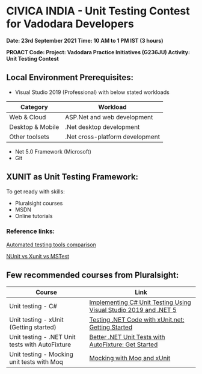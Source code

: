 # CIVICA INDIA - Unit Testing Contest for Vadodara Developers 

**Date: 23rd September 2021	Time: 10 AM to 1 PM IST (3 hours)**

**PROACT Code: Project: Vadodara Practice Initiatives (G236JU) Activity: Unit Testing Contest**

## Local Environment Prerequisites:

- Visual Studio 2019 (Professional) with below stated workloads

|Category|Workload|
|-|-|
|Web & Cloud|ASP.Net and web development| 
|Desktop & Mobile|.Net desktop development| 
|Other toolsets|.Net cross-platform development|

- Net 5.0 Framework (Microsoft)
- Git

## XUNIT as Unit Testing Framework:

To get ready with skills:
- Pluralsight courses
- MSDN
- Online tutorials

### Reference links:

[Automated testing tools comparison](https://anarsolutions.com/automated-unit-testing-tools-comparison/)

[NUnit vs Xunit vs MSTest](https://www.lambdatest.com/blog/nunit-vs-xunit-vs-mstest/)

## Few recommended courses from Pluralsight:

|Course|Link|
|-|-|
|Unit testing - C#|[Implementing C# Unit Testing Using Visual Studio 2019 and .NET 5](https://app.pluralsight.com/library/courses/basic-unit-testing-csharp-developers)|
|Unit testing - xUnit (Getting started)|[Testing .NET Code with xUnit.net: Getting Started](https://app.pluralsight.com/library/courses/dotnet-core-testing-code-xunit-dotnet-gettingstarted)|
|Unit testing - .NET Unit tests with AutoFixture|[Better .NET Unit Tests with AutoFixture: Get Started](https://www.pluralsight.com/courses/autofixture-dotnet-unit-test-get-started)| 
|Unit testing - Mocking unit tests with Moq|[Mocking with Moq and xUnit](https://www.pluralsight.com/courses/mocking-moq-xunit)|
